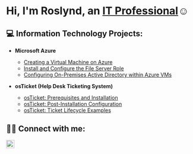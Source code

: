 <h1>Hi, I'm Roslynd, an <a href="https://www.linkedin.com/in/roslynd-williams">IT Professional</a>☺</h1>

<h2>💻 Information Technology Projects:</h2>

- <b>Microsoft Azure</b>
  - [Creating a Virtual Machine on Azure](https://github.com/roslyndwilliams/virtual-machine)
  - [Install and Configure the File Server Role](https://github.com/RoslyndWilliams/install-and-configure-the-file-server-role)
  - [Configuring On-Premises Active Directory within Azure VMs](https://github.com/roslyndwilliams/configure-ad)


- <b>osTicket (Help Desk Ticketing System)</b>
  - [osTicket: Prerequisites and Installation](https://github.com/roslyndwilliams/osticket-prereqs)
  - [osTicket: Post-Installation Configuration](https://github.com/roslyndwilliams/post-install-config)
  - [osTicket: Ticket Lifecycle Examples](https://github.com/roslyndwilliams/ticket-lifecycle)


<h2>🤳🏿 Connect with me:</h2>

[<img align="left" alt="Roslynd | LinkedIn" width="22px" src="https://cdn.jsdelivr.net/npm/simple-icons@v3/icons/linkedin.svg" />][linkedin]

[linkedin]: https://www.linkedin.com/in/roslynd-williams
